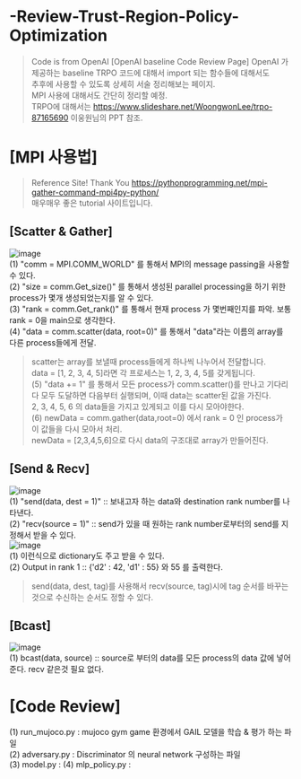 # -Review-Trust-Region-Policy-Optimization
> Code is from OpenAI 
[OpenAI baseline Code Review Page] 
> OpenAI 가 제공하는 baseline TRPO 코드에 대해서 import 되는 함수들에 대해서도  
> 추후에 사용할 수 있도록 상세히 서술 정리해보는 페이지.    
> MPI 사용에 대해서도 간단히 정리할 예정.   
> TRPO에 대해서는 https://www.slideshare.net/WoongwonLee/trpo-87165690 이웅원님의 PPT 참조.  



# [MPI 사용법]
> Reference Site! Thank You
> https://pythonprogramming.net/mpi-gather-command-mpi4py-python/   
> 매우매우 좋은 tutorial 사이트입니다.    

## [Scatter & Gather]
![image](https://user-images.githubusercontent.com/40893452/47289310-0b89ef80-d635-11e8-9a32-e5845c828a33.png)  
(1) "comm = MPI.COMM_WORLD" 를 통해서 MPI의 message passing을 사용할 수 있다.  
(2) "size = comm.Get_size()" 를 통해서 생성된 parallel processing을 하기 위한 process가 몇개 생성되었는지를 알 수 있다.  
(3) "rank = comm.Get_rank()" 를 통해서 현재 process 가 몇번째인지를 파악. 보통 rank = 0을 main으로 생각한다.  
(4) "data = comm.scatter(data, root=0)" 를 통해서 "data"라는 이름의 array를 다른 process들에게 전달.  
> scatter는 array를 보낼때 process들에게 하나씩 나누어서 전달합니다.   
> data = [1, 2, 3, 4, 5]라면 각 프로세스는 1, 2, 3, 4, 5를 갖게됩니다.  
(5) "data += 1" 를 통해서 모든 process가 comm.scatter()를 만나고 기다리다 모두 도달하면 다음부터 실행되며, 이때 data는 scatter된 값을 가진다.  
> 2, 3, 4, 5, 6 의 data들을 가지고 있게되고 이를 다시 모아야한다.  
(6) newData = comm.gather(data,root=0) 에서 rank = 0 인 process가 이 값들을 다시 모아서 처리.  
> newData = [2,3,4,5,6]으로 다시 data의 구조대로 array가 만들어진다.  


## [Send & Recv]
![image](https://user-images.githubusercontent.com/40893452/47289723-12b1fd00-d637-11e8-9144-899a8d84878f.png)   
(1) "send(data, dest = 1)" :: 보내고자 하는 data와 destination rank number를 나타낸다.   
(2) "recv(source = 1)" :: send가 있을 때 원하는 rank number로부터의 send를 지정해서 받을 수 있다.   
![image](https://user-images.githubusercontent.com/40893452/47290170-2fe7cb00-d639-11e8-958c-1e4150f9784b.png)   
(1) 이런식으로 dictionary도 주고 받을 수 있다.  
(2) Output in rank 1 :: {'d2' : 42, 'd1' : 55} 와 55 를 출력한다.  
> send(data, dest, tag)를 사용해서 recv(source, tag)시에 tag 순서를 바꾸는 것으로 수신하는 순서도 정할 수 있다.  

## [Bcast]
![image](https://user-images.githubusercontent.com/40893452/47290293-b56b7b00-d639-11e8-9602-4249e3664771.png)  
(1) bcast(data, source) :: source로 부터의 data를 모든 process의 data 값에 넣어준다. recv 같은것 필요 없다.  

# [Code Review]
(1) run_mujoco.py : mujoco gym game 환경에서 GAIL 모델을 학습 & 평가 하는 파일   
(2) adversary.py : Discriminator 의 neural network 구성하는 파일  
(3) model.py : 
(4) mlp_policy.py : 


